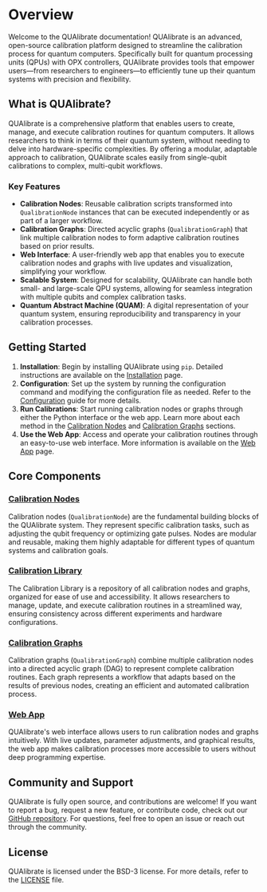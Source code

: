 # Overview

Welcome to the QUAlibrate documentation! QUAlibrate is an advanced, open-source calibration platform designed to streamline the calibration process for quantum computers. Specifically built for quantum processing units (QPUs) with OPX controllers, QUAlibrate provides tools that empower users—from researchers to engineers—to efficiently tune up their quantum systems with precision and flexibility.

## What is QUAlibrate?

QUAlibrate is a comprehensive platform that enables users to create, manage, and execute calibration routines for quantum computers. It allows researchers to think in terms of their quantum system, without needing to delve into hardware-specific complexities. By offering a modular, adaptable approach to calibration, QUAlibrate scales easily from single-qubit calibrations to complex, multi-qubit workflows.

### Key Features
- **Calibration Nodes**: Reusable calibration scripts transformed into `QualibrationNode` instances that can be executed independently or as part of a larger workflow.
- **Calibration Graphs**: Directed acyclic graphs (`QualibrationGraph`) that link multiple calibration nodes to form adaptive calibration routines based on prior results.
- **Web Interface**: A user-friendly web app that enables you to execute calibration nodes and graphs with live updates and visualization, simplifying your workflow.
- **Scalable System**: Designed for scalability, QUAlibrate can handle both small- and large-scale QPU systems, allowing for seamless integration with multiple qubits and complex calibration tasks.
- **Quantum Abstract Machine (QUAM)**: A digital representation of your quantum system, ensuring reproducibility and transparency in your calibration processes.


## Getting Started

1. **Installation**: Begin by installing QUAlibrate using `pip`. Detailed instructions are available on the [Installation](installation.md) page.
2. **Configuration**: Set up the system by running the configuration command and modifying the configuration file as needed. Refer to the [Configuration](configuration.md) guide for more details.
3. **Run Calibrations**: Start running calibration nodes or graphs through either the Python interface or the web app. Learn more about each method in the [Calibration Nodes](calibration_nodes.md) and [Calibration Graphs](calibration_graphs.md) sections.
4. **Use the Web App**: Access and operate your calibration routines through an easy-to-use web interface. More information is available on the [Web App](web_app.md) page.

## Core Components

### [Calibration Nodes](calibration_nodes.md)
Calibration nodes (`QualibrationNode`) are the fundamental building blocks of the QUAlibrate system. They represent specific calibration tasks, such as adjusting the qubit frequency or optimizing gate pulses. Nodes are modular and reusable, making them highly adaptable for different types of quantum systems and calibration goals.

### [Calibration Library](calibration_library.md)
The Calibration Library is a repository of all calibration nodes and graphs, organized for ease of use and accessibility. It allows researchers to manage, update, and execute calibration routines in a streamlined way, ensuring consistency across different experiments and hardware configurations.

### [Calibration Graphs](calibration_graphs.md)
Calibration graphs (`QualibrationGraph`) combine multiple calibration nodes into a directed acyclic graph (DAG) to represent complete calibration routines. Each graph represents a workflow that adapts based on the results of previous nodes, creating an efficient and automated calibration process.

### [Web App](web_app.md)
QUAlibrate's web interface allows users to run calibration nodes and graphs intuitively. With live updates, parameter adjustments, and graphical results, the web app makes calibration processes more accessible to users without deep programming expertise.


## Community and Support
QUAlibrate is fully open source, and contributions are welcome! If you want to report a bug, request a new feature, or contribute code, check out our [GitHub repository](https://github.com/qua-platform/qualibrate). For questions, feel free to open an issue or reach out through the community.

## License
QUAlibrate is licensed under the BSD-3 license. For more details, refer to the [LICENSE](https://github.com/qua-platform/qualibrate/blob/main/LICENSE) file.
